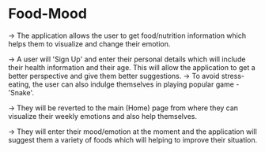 # Food-Mood
-> The application allows the user to get food/nutrition information which helps them to visualize and change their emotion. 

-> A user will 'Sign Up' and enter their personal details which will include their health information and their age. This will allow the application to get a better perspective and give them better suggestions. 
-> To avoid stress-eating, the user can also indulge themselves in playing popular game - 'Snake'.

-> They will be reverted to the main (Home) page from where they can visualize their weekly emotions and also help themselves. 

-> They will enter their mood/emotion at the moment and the application will suggest them a variety of foods which will helping to improve their situation.
